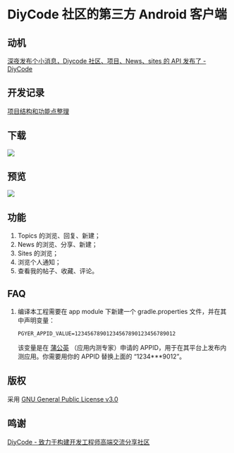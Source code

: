 # DiyCode 社区的第三方 Android 客户端
## 动机
[深夜发布个小消息，Diycode 社区、项目、News、sites 的 API 发布了 - DiyCode](https://www.diycode.cc/topics/411)

## 开发记录

[项目结构和功能点整理](https://plusend.com/%E5%BC%80%E5%8F%91-diycode-android-%E5%AE%A2%E6%88%B7%E7%AB%AF%E7%9A%84%E8%AE%B0%E5%BD%95/)

## 下载

[![](screenshot/ic_launcher.png)](https://www.pgyer.com/diycode)

## 预览

![](screenshot/Diycode.jpg)

## 功能

1. Topics 的浏览、回复、新建；
2. News 的浏览、分享、新建；
3. Sites 的浏览；
4. 浏览个人通知；
5. 查看我的帖子、收藏、评论。

## FAQ

1. 编译本工程需要在 app module 下新建一个 gradle.properties 文件，并在其中声明变量：

   ```
   PGYER_APPID_VALUE=12345678901234567890123456789012
   ```

   该变量是在 [蒲公英](https://www.pgyer.com/) （应用内测专家）申请的 APPID，用于在其平台上发布内测应用。你需要用你的 APPID 替换上面的 “1234***9012”。

## 版权
采用 [GNU General Public License v3.0](https://github.com/plusend/DiyCode/blob/master/LICENSE.md)

## 鸣谢
[DiyCode - 致力于构建开发工程师高端交流分享社区](https://www.diycode.cc)
